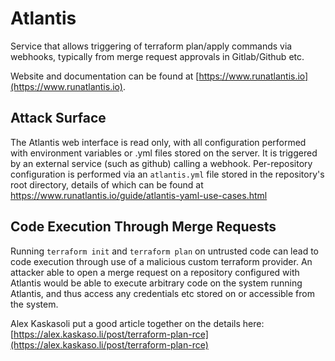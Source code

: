 # Atlantis

Service that allows triggering of terraform plan/apply commands via webhooks, typically from merge request approvals in Gitlab/Github etc.

Website and documentation can be found at [https://www.runatlantis.io](https://www.runatlantis.io).

## Attack Surface

The Atlantis web interface is read only, with all configuration performed with environment variables or .yml files stored on the server. It is triggered by an external service (such as github) calling a webhook. Per-repository configuration is performed via an `atlantis.yml` file stored in the repository's root directory, details of which can be found at <https://www.runatlantis.io/guide/atlantis-yaml-use-cases.html>

## Code Execution Through Merge Requests

Running `terraform init` and `terraform plan` on untrusted code can lead to code execution through use of a malicious custom terraform provider. An attacker able to open a merge request on a repository configured with Atlantis would be able to execute arbitrary code on the system running Atlantis, and thus access any credentials etc stored on or accessible from the system.

Alex Kaskasoli put a good article together on the details here: [https://alex.kaskaso.li/post/terraform-plan-rce](https://alex.kaskaso.li/post/terraform-plan-rce)